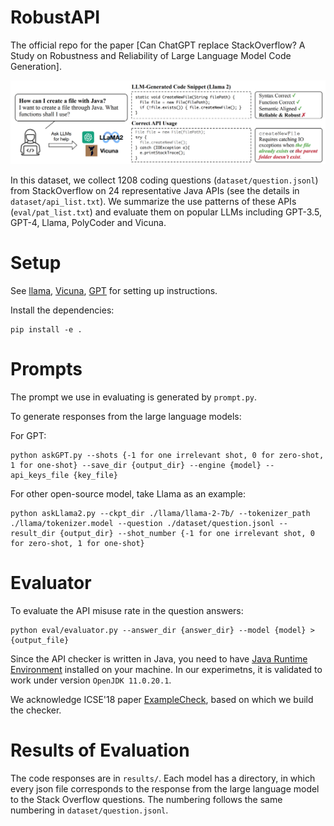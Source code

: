 # RobustAPI

The official repo for the paper [Can ChatGPT replace StackOverflow? A Study on Robustness and Reliability of Large Language Model Code Generation].

![Alt text](image.png)

In this dataset, we collect 1208 coding questions (`dataset/question.jsonl`) from StackOverflow on 24 representative Java APIs (see the details in `dataset/api_list.txt`). We summarize the
use patterns of these APIs (`eval/pat_list.txt`) and evaluate them on popular LLMs including GPT-3.5, GPT-4, Llama, PolyCoder and Vicuna.

# Setup

See [llama](https://github.com/facebookresearch/llama), [Vicuna](https://github.com/vicuna-tools/vicuna-installation-guide), [GPT](https://platform.openai.com/docs/guides/gpt) for setting up instructions.

Install the dependencies:
```
pip install -e .
```

# Prompts
The prompt we use in evaluating is generated by `prompt.py`.

To generate responses from the large language models:

For GPT:
```
python askGPT.py --shots {-1 for one irrelevant shot, 0 for zero-shot, 1 for one-shot} --save_dir {output_dir} --engine {model} --api_keys_file {key_file}
```

For other open-source model, take Llama as an example:
```
python askLlama2.py --ckpt_dir ./llama/llama-2-7b/ --tokenizer_path ./llama/tokenizer.model --question ./dataset/question.jsonl --result_dir {output_dir} --shot_number {-1 for one irrelevant shot, 0 for zero-shot, 1 for one-shot}
```

# Evaluator
To evaluate the API misuse rate in the question answers:
```
python eval/evaluator.py --answer_dir {answer_dir} --model {model} > {output_file}
```
Since the API checker is written in Java, you need to have [Java Runtime Environment](https://ubuntu.com/tutorials/install-jre) installed on your machine. In our experimetns, it is validated to work under version `OpenJDK 11.0.20.1`.

We acknowledge ICSE'18 paper [ExampleCheck](https://tianyi-zhang.github.io/files/icse2018-examplecheck.pdf), based on which we build the checker.

# Results of Evaluation
The code responses are in `results/`. Each model has a directory, in which every json file corresponds to the response from the large language model to the Stack Overflow questions. The numbering follows the same numbering in `dataset/question.jsonl`.

